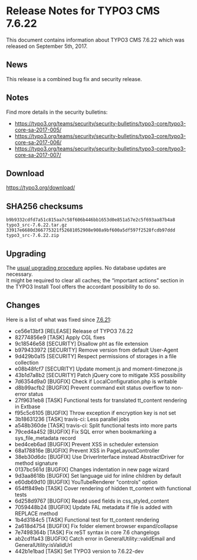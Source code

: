 Release Notes for TYPO3 CMS 7.6.22
==================================

This document contains information about TYPO3 CMS 7.6.22 which was
released on September 5th, 2017.

News
----

This release is a combined bug fix and security release.

Notes
-----

Find more details in the security bulletins:

-   <https://typo3.org/teams/security/security-bulletins/typo3-core/typo3-core-sa-2017-005/>
-   <https://typo3.org/teams/security/security-bulletins/typo3-core/typo3-core-sa-2017-006/>
-   <https://typo3.org/teams/security/security-bulletins/typo3-core/typo3-core-sa-2017-007/>

Download
--------

<https://typo3.org/download/>

SHA256 checksums
----------------

    b9b9332cdfd7a51c815aa7c58f606b446bb1653d0e851a57e2c5f693aa87b4a8  typo3_src-7.6.22.tar.gz
    33917e6680d366775321f52681052908e908a9bf600a5df597f2528fcdb97ddd  typo3_src-7.6.22.zip

Upgrading
---------

The [usual upgrading
procedure](https://docs.typo3.org/typo3cms/InstallationGuide/) applies.
No database updates are necessary.\
It might be required to clear all caches; the “important actions”
section in the TYPO3 Install Tool offers the accordant possibility to do
so.

Changes
-------

Here is a list of what was fixed since
[7.6.21](TYPO3_CMS_7.6.21 "wikilink"):

 * ce56e13bf3 [RELEASE] Release of TYPO3 7.6.22
 * 82774856e9 [TASK] Apply CGL fixes
 * 9c18546e58 [SECURITY] Disallow pht as file extension
 * b979433972 [SECURITY] Remove version from default User-Agent
 * 9d429b0a15 [SECURITY] Respect permissions of storages in a file collection
 * e08b48fcf7 [SECURITY] Update moment.js and moment-timezone.js
 * 43b1d7a8b2 [SECURITY] Patch jQuery core to mitigate XSS possibility
 * 7d6354d9a0 [BUGFIX] Check if LocalConfiguration.php is writable
 * d8b99acfb2 [BUGFIX] Prevent command exit status overflow to non-error status
 * 27f9631eb8 [TASK] Functional tests for translated tt_content rendering in Extbase
 * f95c5c6105 [BUGFIX] Throw exception if encryption key is not set
 * 3b18631236 [TASK] travis-ci: Less parallel jobs
 * a548b360de [TASK] travis-ci: Split functional tests into more parts
 * 79ced4a452 [BUGFIX] Fix SQL error when bookmarking a sys_file_metadata record
 * bed4ceb6ad [BUGFIX] Prevent XSS in scheduler extension
 * 68a178816e [BUGFIX] Prevent XSS in PageLayoutController
 * 38eb30d6dc [BUGFIX] Use DriverInterface instead AbstractDriver for method signature
 * 0137bc561d [BUGFIX] Changes indentation in new page wizard
 * 9d3aa8618b [BUGFIX] Set language uid for inline children by default
 * e60db69d10 [BUGFIX] YouTubeRenderer "controls" option
 * 654ff849eb [TASK] Cover rendering of hidden tt_content with functional tests
 * 6d258d9767 [BUGFIX] Readd used fields in css_styled_content
 * 7059448b24 [BUGFIX] Update FAL metadata if file is added with REPLACE method
 * 1b4d3184c5 [TASK] Functional test for tt_content rendering
 * 2a618d4754 [BUGFIX] Fix folder element browser expand/collapse
 * 7e7498364b [TASK] Fix reST syntax in core 7.6 changelogs
 * ab2cd1fa43 [BUGFIX] Catch error in GeneralUtility::validEmail and GeneralUtility:isValidUrl
 * 442b1e1bad [TASK] Set TYPO3 version to 7.6.22-dev


